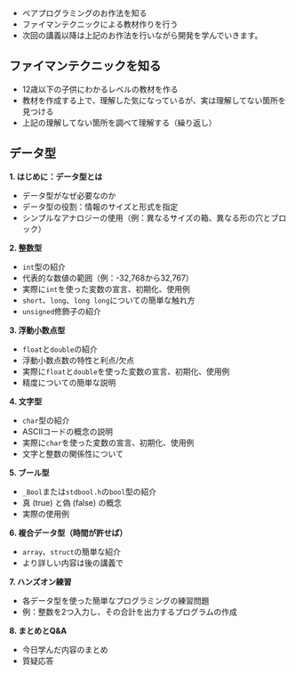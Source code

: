 
* ペアプログラミングのお作法を知る
* ファイマンテクニックによる教材作りを行う
* 次回の講義以降は上記のお作法を行いながら開発を学んでいきます。

## ファイマンテクニックを知る
* 12歳以下の子供にわかるレベルの教材を作る
* 教材を作成する上で、理解した気になっているが、実は理解してない箇所を見つける
* 上記の理解してない箇所を調べて理解する（繰り返し）

## データ型

**1. はじめに：データ型とは**
   - データ型がなぜ必要なのか
   - データ型の役割：情報のサイズと形式を指定
   - シンプルなアナロジーの使用（例：異なるサイズの箱、異なる形の穴とブロック）

**2. 整数型**
   - `int`型の紹介
   - 代表的な数値の範囲（例：-32,768から32,767）
   - 実際に`int`を使った変数の宣言、初期化、使用例
   - `short`、`long`、`long long`についての簡単な触れ方
   - `unsigned`修飾子の紹介

**3. 浮動小数点型**
   - `float`と`double`の紹介
   - 浮動小数点数の特性と利点/欠点
   - 実際に`float`と`double`を使った変数の宣言、初期化、使用例
   - 精度についての簡単な説明

**4. 文字型**
   - `char`型の紹介
   - ASCIIコードの概念の説明
   - 実際に`char`を使った変数の宣言、初期化、使用例
   - 文字と整数の関係性について

**5. ブール型**
   - `_Bool`または`stdbool.h`の`bool`型の紹介
   - 真 (true) と偽 (false) の概念
   - 実際の使用例

**6. 複合データ型（時間が許せば）**
   - `array`、`struct`の簡単な紹介
   - より詳しい内容は後の講義で

**7. ハンズオン練習**
   - 各データ型を使った簡単なプログラミングの練習問題
   - 例：整数を2つ入力し、その合計を出力するプログラムの作成

**8. まとめとQ&A**
   - 今日学んだ内容のまとめ
   - 質疑応答
